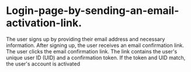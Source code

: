 # Login-page-by-sending-an-email-activation-link.
The user signs up by providing their email address and necessary information. After signing up, the user receives an email confirmation link. The user clicks the email confirmation link.  The link contains the user's unique user ID (UID) and a confirmation token. If the token and UID match, the user's account is activated
